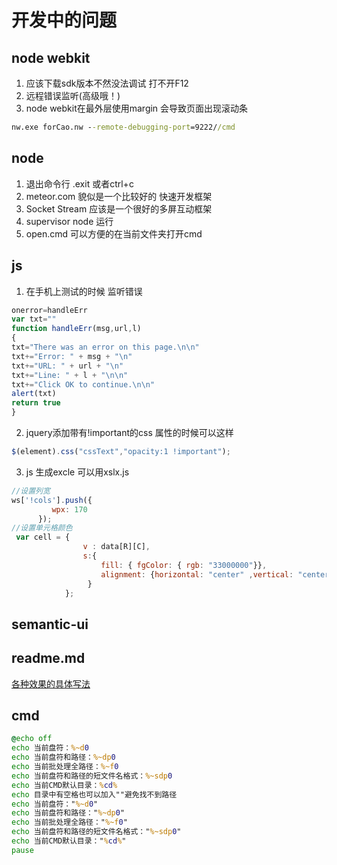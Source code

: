 # 开发中的问题
## node webkit 
1. 应该下载sdk版本不然没法调试 打不开F12
2. 远程错误监听(高级哦！)
3. node webkit在最外层使用margin 会导致页面出现滚动条
```cmd
nw.exe forCao.nw --remote-debugging-port=9222//cmd
```
## node
1. 退出命令行 .exit 或者ctrl+c
2. meteor.com 貌似是一个比较好的 快速开发框架
3. Socket Stream 应该是一个很好的多屏互动框架
4. supervisor node 运行
5. open.cmd 可以方便的在当前文件夹打开cmd
## js
1. 在手机上测试的时候 监听错误
```js
onerror=handleErr
var txt=""
function handleErr(msg,url,l)
{
txt="There was an error on this page.\n\n"
txt+="Error: " + msg + "\n"
txt+="URL: " + url + "\n"
txt+="Line: " + l + "\n\n"
txt+="Click OK to continue.\n\n"
alert(txt)
return true
}
``` 
2. jquery添加带有!important的css 属性的时候可以这样
``` js
$(element).css("cssText","opacity:1 !important");
```
3. js 生成excle 可以用xslx.js
``` js
//设置列宽
ws['!cols'].push({  
         wpx: 170  
      });  
//设置单元格颜色
 var cell = {  
                v : data[R][C],  
                s:{  
                    fill: { fgColor: { rgb: "33000000"}},  
                    alignment: {horizontal: "center" ,vertical: "center"},  
                 }  
            };      
```
## semantic-ui
	
## readme.md
[各种效果的具体写法](https://github.com/guodongxiaren/README)
## cmd
``` cmd
@echo off
echo 当前盘符：%~d0
echo 当前盘符和路径：%~dp0
echo 当前批处理全路径：%~f0
echo 当前盘符和路径的短文件名格式：%~sdp0
echo 当前CMD默认目录：%cd%
echo 目录中有空格也可以加入""避免找不到路径
echo 当前盘符："%~d0"
echo 当前盘符和路径："%~dp0"
echo 当前批处理全路径："%~f0"
echo 当前盘符和路径的短文件名格式："%~sdp0"
echo 当前CMD默认目录："%cd%"
pause
```